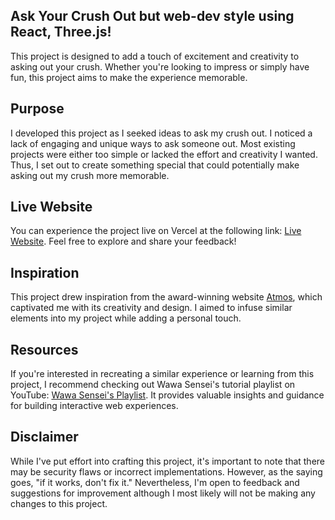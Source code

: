 ## Ask Your Crush Out but web-dev style using React, Three.js!

This project is designed to add a touch of excitement and creativity to asking out your crush. Whether you're looking to impress or simply have fun, this project aims to make the experience memorable.

## Purpose

I developed this project as I seeked ideas to ask my crush out. I noticed a lack of engaging and unique ways to ask someone out. Most existing projects were either too simple or lacked the effort and creativity I wanted. Thus, I set out to create something special that could potentially make asking out my crush more memorable.

## Live Website

You can experience the project live on Vercel at the following link: [Live Website](https://skyscape-tanujdargan.vercel.app/). Feel free to explore and share your feedback!

## Inspiration

This project drew inspiration from the award-winning website [Atmos](https://www.awwwards.com/sites/atmos), which captivated me with its creativity and design. I aimed to infuse similar elements into my project while adding a personal touch.

## Resources

If you're interested in recreating a similar experience or learning from this project, I recommend checking out Wawa Sensei's tutorial playlist on YouTube: [Wawa Sensei's Playlist](https://www.youtube.com/playlist?list=PLpepLKamtPjh5cCSYyLWhE9FBwVpIJL0). It provides valuable insights and guidance for building interactive web experiences.

## Disclaimer

While I've put effort into crafting this project, it's important to note that there may be security flaws or incorrect implementations. However, as the saying goes, "if it works, don't fix it." Nevertheless, I'm open to feedback and suggestions for improvement although I most likely will not be making any changes to this project.
